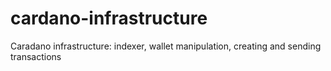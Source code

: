 # cardano-infrastructure
Caradano infrastructure: indexer, wallet manipulation, creating and sending transactions

